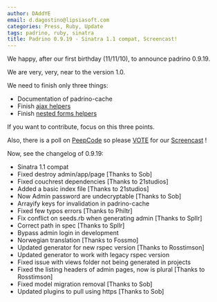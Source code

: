 ```yaml
---
author: DAddYE
email: d.dagostino@lipsiasoft.com
categories: Press, Ruby, Update
tags: padrino, ruby, sinatra
title: Padrino 0.9.19 - Sinatra 1.1 compat, Screencast!
---
```


We happy, after our first birthday (11/11/10), to announce padrino 0.9.19.

We are very, very, near to the version 1.0.

We need to finish only three things:

-   Documentation of padrino-cache
-   Finish [ajax helpers](https://github.com/padrino/padrino-framework/tree/ajax_helpers)
-   Finish [nested forms helpers](https://github.com/padrino/padrino-framework/tree/nested_form_helpers)

If you want to contribute, focus on this three points.

Also, there is a poll on [PeepCode](http://suggestions.peepcode.com/forums/15-general/suggestions/1064769-padrino) so please [VOTE](http://suggestions.peepcode.com/forums/15-general/suggestions/1064769-padrino) for our [Screencast](http://suggestions.peepcode.com/forums/15-general/suggestions/1064769-padrino) !

Now, see the changelog of 0.9.19:

<break>

-   Sinatra 1.1 compat
-   Fixed destroy admin/app/page [Thanks to Sob]
-   Fixed couchrest dependencies [Thanks to 21studios]
-   Added a basic index file [Thanks to 21studios]
-   Now Admin password are undecryptable [Thanks to Sob]
-   Arrayify keys for invalidation in padrino-cache
-   Fixed few typos errors [Thanks to Philtr]
-   Fix conflict on seeds.rb when generating admin [Thanks to Spllr]
-   Correct path in spec [Thanks to Spllr]
-   Bypass admin login in development
-   Norwegian translation [Thanks to Fossmo]
-   Updated generator for new rspec version [Thanks to Rosstimson]
-   Updated generator to work with legacy rspec version
-   Fixed issue with views folder not being generated in projects
-   Fixed the listing headers of admin pages, now is plural [Thanks to Rosstimson]
-   Fixed model migration removal [Thanks to Sob]
-   Updated plugins to pull using https [Thanks to Sob]
